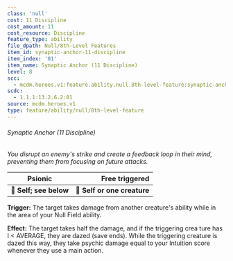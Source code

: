 ```yaml
---
class: 'null'
cost: 11 Discipline
cost_amount: 11
cost_resource: Discipline
feature_type: ability
file_dpath: Null/8th-Level Features
item_id: synaptic-anchor-11-discipline
item_index: '01'
item_name: Synaptic Anchor (11 Discipline)
level: 8
scc:
  - mcdm.heroes.v1:feature.ability.null.8th-level-feature:synaptic-anchor-11-discipline
scdc:
  - 1.1.1:13.2.6.2:01
source: mcdm.heroes.v1
type: feature/ability/null/8th-level-feature
---
```


###### Synaptic Anchor (11 Discipline)

*You disrupt an enemy's strike and create a feedback loop in their mind, preventing them from focusing on future attacks.*

| **Psionic**            |          **Free triggered** |
| ---------------------- | --------------------------: |
| **📏 Self; see below** | **🎯 Self or one creature** |

**Trigger:** The target takes damage from another creature's ability while in the area of your Null Field ability.

**Effect:** The target takes half the damage, and if the triggering crea ture has I < AVERAGE, they are dazed (save ends). While the triggering creature is dazed this way, they take psychic damage equal to your Intuition score whenever they use a main action.
